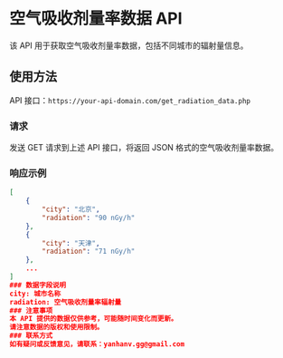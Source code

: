 # 空气吸收剂量率数据 API

该 API 用于获取空气吸收剂量率数据，包括不同城市的辐射量信息。

## 使用方法

API 接口：`https://your-api-domain.com/get_radiation_data.php`

### 请求

发送 GET 请求到上述 API 接口，将返回 JSON 格式的空气吸收剂量率数据。

### 响应示例

```json
[
    {
        "city": "北京",
        "radiation": "90 nGy/h"
    },
    {
        "city": "天津",
        "radiation": "71 nGy/h"
    },
    ...
]
### 数据字段说明
city: 城市名称
radiation: 空气吸收剂量率辐射量
### 注意事项
本 API 提供的数据仅供参考，可能随时间变化而更新。
请注意数据的版权和使用限制。
### 联系方式
如有疑问或反馈意见，请联系：yanhanv.gg@gmail.com
